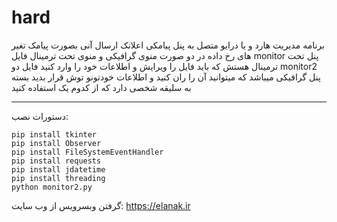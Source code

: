 # hard
برنامه مدیریت هارد و یا درایو متصل به پنل پیامکی اعلانک ارسال آنی بصورت پیامک تغیر های رخ داده
در دو صورت منوی گرافیکی و منوی تحت ترمینال فایل monitor پنل تحت ترمینال هستش که باید فایل را ویرایش و اطلاعات خود را وارد کنید
فایل دو monitor2 پنل گرافیکی میباشد که میتوانید آن را ران کنید و اطلاعات خودتونو توش قرار بدید بسته به سلیقه شخصی دارد
که از کدوم یک استفاده کنید
<hr>
دستورات نصب:
<br>
<code>
pip install tkinter
pip install Observer
pip install FileSystemEventHandler
pip install requests
pip install jdatetime
pip install threading
python monitor2.py
</code>

گرفتن وبسرویس از وب سایت: https://elanak.ir
